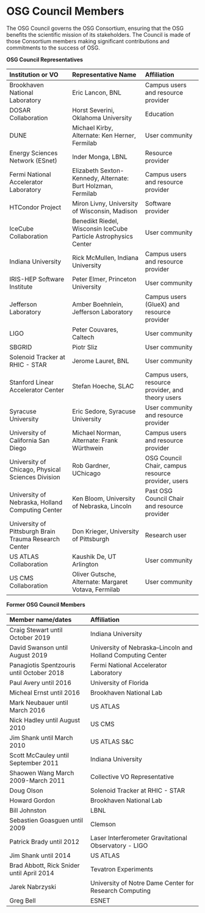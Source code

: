 # OSG Council Members

The OSG Council governs the OSG Consortium, ensuring that the OSG benefits the scientific mission of its stakeholders.  The Council is made of those Consortium members making significant contributions and commitments to the success of OSG.

**OSG Council Representatives**

| Institution or VO                                 | Representative Name                               | Affiliation                                            |
|:--------------------------------------------------|:--------------------------------------------------|:-------------------------------------------------------|
| Brookhaven National Laboratory                    | Eric Lancon, BNL                                  | Campus users and resource provider                     |
| DOSAR Collaboration                               | Horst Severini, Oklahoma University               | Education                                              |
| DUNE                                              | Michael Kirby, Alternate: Ken Herner, Fermilab    | User community |
| Energy Sciences Network (ESnet)                   | Inder Monga, LBNL                                 | Resource provider |
| Fermi National Accelerator Laboratory             | Elizabeth Sexton-Kennedy, Alternate: Burt Holzman, Fermilab | Campus users and resource provider                     |
| HTCondor Project                                  | Miron Livny, University of Wisconsin, Madison     | Software provider                                      |
| IceCube Collaboration                             | Benedikt Riedel, Wisconsin IceCube Particle Astrophysics Center                                   | User community                                         |
| Indiana University                                | Rick McMullen, Indiana University                 | Campus users and resource provider                     |
| IRIS-HEP Software Institute                       | Peter Elmer, Princeton University                 | User community                                         |
| Jefferson Laboratory                              | Amber Boehnlein, Jefferson Laboratory             | Campus users (GlueX) and resource provider             |
| LIGO                                              | Peter Couvares, Caltech                           | User community                                         |
| SBGRID                                            | Piotr Sliz                                        | User community                                         |
| Solenoid Tracker at RHIC - STAR                   | Jerome Lauret, BNL                                | User community                                         |
| Stanford Linear Accelerator Center                | Stefan Hoeche, SLAC                               | Campus users, resource provider, and theory users      |
| Syracuse University                               | Eric Sedore, Syracuse University                  | User community and resource provider |
| University of California San Diego                | Michael Norman, Alternate: Frank Würthwein        | Campus users and resource provider                     |
| University of Chicago, Physical Sciences Division | Rob Gardner, UChicago                             | OSG Council Chair, campus resource provider, users     | 
| University of Nebraska, Holland Computing Center  | Ken Bloom, University of Nebraska, Lincoln        | Past OSG Council Chair and resource provider           |
| University of Pittsburgh Brain Trauma Research Center      | Don Krieger, University of Pittsburgh    | Research user                                          |
| US ATLAS Collaboration                            | Kaushik De, UT Arlington                          | User community                                         |
| US CMS Collaboration                              | Oliver Gutsche, Alternate: Margaret Votava, Fermilab  | User community                                   |



**Former OSG Council Members**

| Member name/dates                                      | Affiliation                                           |
|:-------------------------------------------------------|:------------------------------------------------------|
| Craig Stewart until October 2019                       | Indiana University                                    |
| David Swanson until August 2019                        | University of Nebraska&ndash;Lincoln and Holland Computing Center |
| Panagiotis Spentzouris until October 2018              | Fermi National Accelerator Laboratory                 |
| Paul Avery until 2016                                  | University of Florida                                 |
| Micheal Ernst until 2016                               | Brookhaven National Lab                               |
| Mark Neubauer until March 2016                         | US ATLAS                                              |
| Nick Hadley until August 2010                          | US CMS                                                |
| Jim Shank until March 2010                             | US ATLAS S&C                                          |
| Scott McCauley until September 2011                    | Indiana University                                    |
| Shaowen Wang March 2009-March 2011                     | Collective VO Representative                          |
| Doug Olson                                             | Solenoid Tracker at RHIC - STAR                       |
| Howard Gordon                                          | Brookhaven National Lab                               |
| Bill Johnston                                          | LBNL                                                  |
| Sebastien Goasguen until 2009                          | Clemson                                               |
| Patrick Brady until 2012                               | Laser Interferometer Gravitational Observatory - LIGO |
| Jim Shank until 2014                                   | US ATLAS                                              |
| Brad Abbott, Rick Snider until April 2014              | Tevatron Experiments                                  |
| Jarek Nabrzyski                                        |University of Notre Dame Center for Research Computing |
| Greg Bell                                              | ESNET                                                 |
